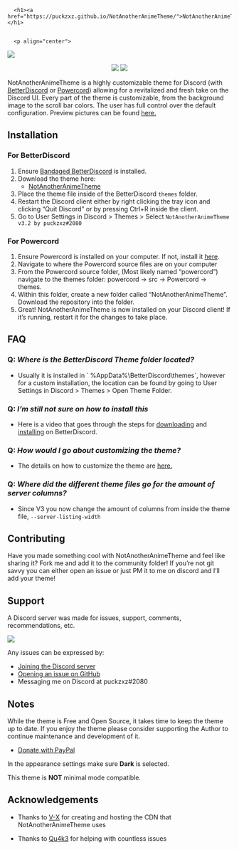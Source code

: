 </head>
  <body>
    <div class="container-lg px-3 my-5 markdown-body">
      
      <h1><a href="https://puckzxz.github.io/NotAnotherAnimeTheme/">NotAnotherAnimeTheme</a></h1>
      

      <p align="center">
<img src="https://raw.githubusercontent.com/puckzxz/NotAnotherAnimeTheme/master/image/header.jpg" />
</p>

<p align="center">
    <a href="https://discord.gg/FdZhbjY" alt="Get Support">
        <img src="https://img.shields.io/discord/412794678791110664.svg?label=Support&amp;logo=discord&amp;style=flat-square&amp;logoColor=%23ffffff&amp;colorB=%237289DA" /></a>
    <a href="https://github.com/puckzxz/NotAnotherAnimeTheme/commits/master" alt="Latest Commit">
        <img src="https://img.shields.io/github/last-commit/puckzxz/NotAnotherAnimeTheme.svg?logo=GitHub&amp;style=flat-square" /></a>
</p>

<p>NotAnotherAnimeTheme is a highly customizable theme for Discord (with <a href="https://github.com/rauenzi/BetterDiscordApp/releases/latest">BetterDiscord</a> or <a href="https://powercord.dev/">Powercord</a>) allowing for a revitalized and fresh take on the Discord UI. Every part of the theme is customizable, from the background image to the scroll bar colors. The user has full control over the default configuration. Preview pictures can be found <a href="https://github.com/puckzxz/NotAnotherAnimeTheme#images-of-variations">here.</a></p>

<h2 id="installation">Installation</h2>
<h3 id="for-betterdiscord">For BetterDiscord</h3>

<ol>
  <li>Ensure <a href="https://github.com/rauenzi/BetterDiscordApp/releases/latest">Bandaged BetterDiscord</a> is installed.</li>
  <li>Download the theme here:
    <ul>
      <li><a href="https://betterdiscord.app/theme/NotAnotherAnimeTheme">NotAnotherAnimeTheme</a></li>
    </ul>
  </li>
  <li>Place the theme file inside of the BetterDiscord <code class="language-plaintext highlighter-rouge">themes</code> folder.</li>
  <li>Restart the Discord client either by right clicking the tray icon and clicking “Quit Discord” or by pressing Ctrl+R inside the client.</li>
  <li>Go to User Settings in Discord &gt; Themes &gt; Select <code class="language-plaintext highlighter-rouge">NotAnotherAnimeTheme v3.2 by puckzxz#2080</code></li>
</ol>

<h3 id="for-powercord">For Powercord</h3>
<ol>
  <li>Ensure Powercord is installed on your computer. If not, install it <a href="https://powercord.dev/installation">here</a>.</li>
  <li>Navigate to where the Powercord source files are on your computer</li>
  <li>From the Powercord source folder, (Most likely named “powercord”) navigate to the themes folder: powercord -&gt; src -&gt; Powercord -&gt; themes.</li>
  <li>Within this folder, create a new folder called “NotAnotherAnimeTheme”. Download the repository into the folder.</li>
  <li>Great! NotAnotherAnimeTheme is now installed on your Discord client! If it’s running, restart it for the changes to take place.</li>
</ol>

<h2 id="faq">FAQ</h2>

<h3 id="q-where-is-the-betterdiscord-theme-folder-located">Q: <em>Where is the BetterDiscord Theme folder located?</em></h3>

<ul>
  <li>Usually it is installed in ` %AppData%\BetterDiscord\themes`, however for a custom installation, the location can be found by going to User Settings in Discord &gt; Themes &gt; Open Theme Folder.</li>
</ul>

<h3 id="q-im-still-not-sure-on-how-to-install-this">Q: <em>I’m still not sure on how to install this</em></h3>

<ul>
  <li>Here is a video that goes through the steps for <a href="https://www.youtube.com/watch?v=1ML5_F-n5iw">downloading</a> and <a href="https://www.youtube.com/watch?v=R-aZTjHWRZc">installing</a> on BetterDiscord.</li>
</ul>

<h3 id="q-how-would-i-go-about-customizing-the-theme">Q: <em>How would I go about customizing the theme?</em></h3>

<ul>
  <li>The details on how to customize the theme are <a href="https://www.youtube.com/watch?v=YYsdNkLOQjU">here.</a></li>
</ul>

<h3 id="q-where-did-the-different-theme-files-go-for-the-amount-of-server-columns">Q: <em>Where did the different theme files go for the amount of server columns?</em></h3>
<ul>
  <li>Since V3 you now change the amount of columns from inside the theme file, <code class="language-plaintext highlighter-rouge">--server-listing-width</code></li>
</ul>

<h2 id="contributing">Contributing</h2>

<p>Have you made something cool with NotAnotherAnimeTheme and feel like sharing it? Fork me and add it to the community folder! If you’re not git savvy you can either open an issue or just PM it to me on discord and I’ll add your theme!</p>

<h2 id="support">Support</h2>

<p>A Discord server was made for issues, support, comments, recommendations, etc.</p>

<p><a href="https://discord.gg/FdZhbjY"><img src="https://canary.discordapp.com/api/guilds/412794678791110664/widget.png?style=banner3" /></a></p>

<p>Any issues can be expressed by:</p>

<ul>
  <li><a href="https://discord.gg/FdZhbjY">Joining the Discord server</a></li>
  <li><a href="https://github.com/puckzxz/NotAnotherAnimeTheme/issues">Opening an issue on GitHub</a></li>
  <li>Messaging me on Discord at puckzxz#2080</li>
</ul>

<h2 id="notes">Notes</h2>

<p>While the theme is Free and Open Source, it takes time to keep the theme up to date. If you enjoy the theme please consider supporting the Author to continue maintenance and development of it.</p>

<ul>
  <li><a href="https://www.paypal.me/ChrisBock">Donate with PayPal</a></li>
</ul>

<p>In the appearance settings make sure <strong>Dark</strong> is selected.</p>

<p>This theme is <strong>NOT</strong> minimal mode compatible.</p>

<h2 id="acknowledgements">Acknowledgements</h2>

<ul>
  <li>
    <p>Thanks to <a href="https://github.com/ImVexed">V-X</a> for creating and hosting the CDN that NotAnotherAnimeTheme uses</p>
  </li>
  <li>
    <p>Thanks to <a href="https://github.com/Qu4k3">Qu4k3</a> for helping with countless issues</p>
  </li>
</ul>
